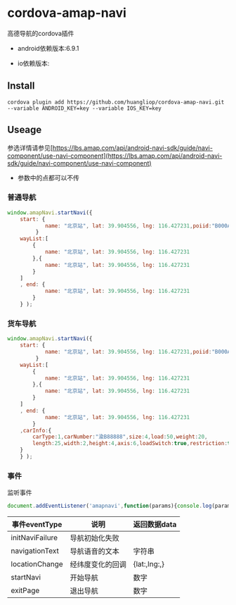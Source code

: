 # cordova-amap-navi
高德导航的cordova插件

- android依赖版本:6.9.1

- io依赖版本:

## Install 

`cordova plugin add https://github.com/huangliop/cordova-amap-navi.git --variable ANDROID_KEY=key --variable IOS_KEY=key`

## Useage

参选详情请参见[https://lbs.amap.com/api/android-navi-sdk/guide/navi-component/use-navi-component](https://lbs.amap.com/api/android-navi-sdk/guide/navi-component/use-navi-component)

- 参数中的点都可以不传

### 普通导航

```js
window.amapNavi.startNavi({
    start: { 
            name: "北京站", lat: 39.904556, lng: 116.427231,poiid:"B000A83M61"
         }
    wayList:[
        { 
            name: "北京站", lat: 39.904556, lng: 116.427231 
        },{ 
            name: "北京站", lat: 39.904556, lng: 116.427231 
        }
    ]
    , end: { 
            name: "北京站", lat: 39.904556, lng: 116.427231 
        }
    } );

```
### 货车导航

```js
window.amapNavi.startNavi({
    start: { 
            name: "北京站", lat: 39.904556, lng: 116.427231,poiid:"B000A83M61"
         }
    wayList:[
        { 
            name: "北京站", lat: 39.904556, lng: 116.427231 
        },{ 
            name: "北京站", lat: 39.904556, lng: 116.427231 
        }
    ]
    , end: { 
            name: "北京站", lat: 39.904556, lng: 116.427231 
        }
    ,carInfo:{
        carType:1,carNumber:"渝B88888",size:4,load:50,weight:20,
        length:25,width:2,height:4,axis:6,loadSwitch:true,restriction:true
    }
    } );
```

### 事件

监听事件
```js
document.addEventListener('amapnavi',function(params){console.log(params.eventType);console.log(params.data)},false);
```

|事件eventType|说明|返回数据data|
|--|--|--|
|initNaviFailure|导航初始化失败||
|navigationText|导航语音的文本|字符串|
|locationChange|经纬度变化的回调|{lat:,lng:,}|
|startNavi|开始导航|数字|
|exitPage|退出导航|数字|
